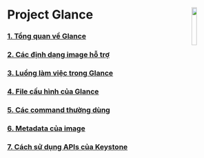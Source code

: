 # Project Glance <img src=https://i.imgur.com/jugFIWv.png align=right width=15%>
### [1. Tổng quan về Glance](https://github.com/QuocCuong97/OpenStack/blob/master/docs/02_Glance/01_Overview.md)
### [2. Các định dạng image hỗ trợ](https://github.com/QuocCuong97/OpenStack/blob/master/docs/02_Glance/02_Image_format.md)
### [3. Luồng làm việc trong Glance](https://github.com/QuocCuong97/OpenStack/blob/master/docs/02_Glance/03_Workflow.md)
### [4. File cấu hình của Glance](https://github.com/QuocCuong97/OpenStack/blob/master/docs/02_Glance/04_File_config.md)
### [5. Các command thường dùng](https://github.com/QuocCuong97/OpenStack/blob/master/docs/02_Glance/05_Commands.md)
### [6. Metadata của image](https://github.com/QuocCuong97/OpenStack/blob/master/docs/02_Glance/06_Image_Metadata.md)
### [7. Cách sử dụng APIs của Keystone](https://github.com/QuocCuong97/OpenStack/blob/master/docs/02_Glance/07_Get_APIs.md)